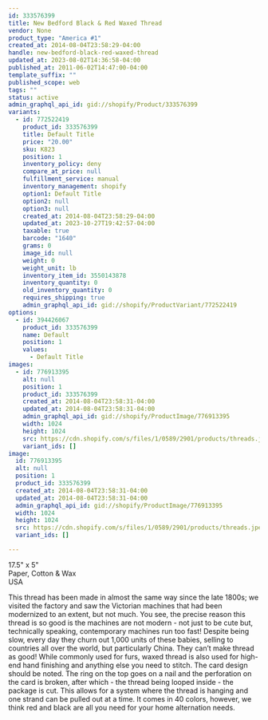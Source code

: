 ```yaml
---
id: 333576399
title: New Bedford Black & Red Waxed Thread
vendor: None
product_type: "America #1"
created_at: 2014-08-04T23:58:29-04:00
handle: new-bedford-black-red-waxed-thread
updated_at: 2023-08-02T14:36:58-04:00
published_at: 2011-06-02T14:47:00-04:00
template_suffix: ""
published_scope: web
tags: ""
status: active
admin_graphql_api_id: gid://shopify/Product/333576399
variants:
  - id: 772522419
    product_id: 333576399
    title: Default Title
    price: "20.00"
    sku: K823
    position: 1
    inventory_policy: deny
    compare_at_price: null
    fulfillment_service: manual
    inventory_management: shopify
    option1: Default Title
    option2: null
    option3: null
    created_at: 2014-08-04T23:58:29-04:00
    updated_at: 2023-10-27T19:42:57-04:00
    taxable: true
    barcode: "1640"
    grams: 0
    image_id: null
    weight: 0
    weight_unit: lb
    inventory_item_id: 3550143878
    inventory_quantity: 0
    old_inventory_quantity: 0
    requires_shipping: true
    admin_graphql_api_id: gid://shopify/ProductVariant/772522419
options:
  - id: 394426067
    product_id: 333576399
    name: Default
    position: 1
    values:
      - Default Title
images:
  - id: 776913395
    alt: null
    position: 1
    product_id: 333576399
    created_at: 2014-08-04T23:58:31-04:00
    updated_at: 2014-08-04T23:58:31-04:00
    admin_graphql_api_id: gid://shopify/ProductImage/776913395
    width: 1024
    height: 1024
    src: https://cdn.shopify.com/s/files/1/0589/2901/products/threads.jpeg?v=1407211111
    variant_ids: []
image:
  id: 776913395
  alt: null
  position: 1
  product_id: 333576399
  created_at: 2014-08-04T23:58:31-04:00
  updated_at: 2014-08-04T23:58:31-04:00
  admin_graphql_api_id: gid://shopify/ProductImage/776913395
  width: 1024
  height: 1024
  src: https://cdn.shopify.com/s/files/1/0589/2901/products/threads.jpeg?v=1407211111
  variant_ids: []

---
```


17.5" x 5"  
Paper, Cotton & Wax  
USA

This thread has been made in almost the same way since the late 1800s; we visited the factory and saw the Victorian machines that had been modernized to an extent, but not much. You see, the precise reason this thread is so good is the machines are not modern - not just to be cute but, technically speaking, contemporary machines run too fast! Despite being slow, every day they churn out 1,000 units of these babies, selling to countries all over the world, but particularly China. They can’t make thread as good! While commonly used for furs, waxed thread is also used for high-end hand finishing and anything else you need to stitch. The card design should be noted. The ring on the top goes on a nail and the perforation on the card is broken, after which - the thread being looped inside - the package is cut. This allows for a system where the thread is hanging and one strand can be pulled out at a time. It comes in 40 colors, however, we think red and black are all you need for your home alternation needs.